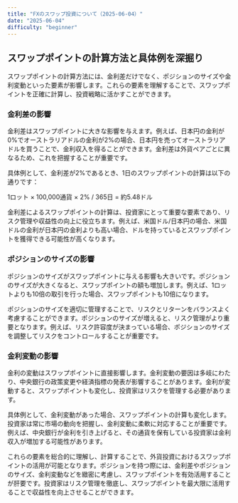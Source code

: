 ```yaml
---
title: "FXのスワップ投資について（2025-06-04）"
date: "2025-06-04"
difficulty: "beginner"
---
```


## スワップポイントの計算方法と具体例を深掘り

スワップポイントの計算方法には、金利差だけでなく、ポジションのサイズや金利変動といった要素が影響します。これらの要素を理解することで、スワップポイントを正確に計算し、投資戦略に活かすことができます。

### 金利差の影響

金利差はスワップポイントに大きな影響を与えます。例えば、日本円の金利が0%でオーストラリアドルの金利が2%の場合、日本円を売ってオーストラリアドルを買うことで、金利収入を得ることができます。金利差は外貨ペアごとに異なるため、これを把握することが重要です。

具体例として、金利差が2%であるとき、1日のスワップポイントの計算は以下の通りです：

1ロット × 100,000通貨 × 2% / 365日 = 約5.48ドル

金利差によるスワップポイントの計算は、投資家にとって重要な要素であり、リスク管理や収益性の向上に役立ちます。例えば、米国ドル/日本円の場合、米国ドルの金利が日本円の金利よりも高い場合、ドルを持っているとスワップポイントを獲得できる可能性が高くなります。

### ポジションのサイズの影響

ポジションのサイズがスワップポイントに与える影響も大きいです。ポジションのサイズが大きくなると、スワップポイントの額も増加します。例えば、1ロットよりも10倍の取引を行った場合、スワップポイントも10倍になります。

ポジションのサイズを適切に管理することで、リスクとリターンをバランスよく考慮することができます。ポジションのサイズが増えると、リスク管理がより重要となります。例えば、リスク許容度が決まっている場合、ポジションのサイズを調整してリスクをコントロールすることが重要です。

### 金利変動の影響

金利の変動はスワップポイントに直接影響します。金利変動の要因は多岐にわたり、中央銀行の政策変更や経済指標の発表が影響することがあります。金利が変動すると、スワップポイントも変化し、投資家はリスクを管理する必要があります。

具体例として、金利変動があった場合、スワップポイントの計算も変化します。投資家は常に市場の動向を把握し、金利変動に柔軟に対応することが重要です。例えば、中央銀行が金利を引き上げると、その通貨を保有している投資家は金利収入が増加する可能性があります。

これらの要素を総合的に理解し、計算することで、外貨投資におけるスワップポイントの活用が可能となります。ポジションを持つ際には、金利差やポジションのサイズ、金利変動などを緻密に考慮し、スワップポイントを有効活用することが肝要です。投資家はリスク管理を徹底し、スワップポイントを最大限に活用することで収益性を向上させることができます。
